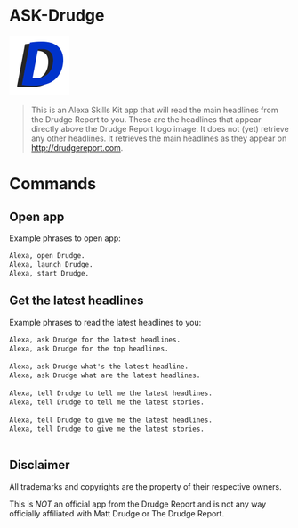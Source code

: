 # ASK-Drudge

<img src="./images/108_px_logo.png" width="108">

> This is an Alexa Skills Kit app that will read the main headlines from the Drudge Report to you. These are the headlines that appear directly above the Drudge Report logo image. It does not (yet) retrieve any other headlines. It retrieves the main headlines as they appear on http://drudgereport.com.

# Commands

## Open app

Example phrases to open app:

```
Alexa, open Drudge.
Alexa, launch Drudge.
Alexa, start Drudge.
```

## Get the latest headlines

Example phrases to read the latest headlines to you:

```
Alexa, ask Drudge for the latest headlines.
Alexa, ask Drudge for the top headlines.

Alexa, ask Drudge what's the latest headline.
Alexa, ask Drudge what are the latest headlines.

Alexa, tell Drudge to tell me the latest headlines.
Alexa, tell Drudge to tell me the latest stories.

Alexa, tell Drudge to give me the latest headlines.
Alexa, tell Drudge to give me the latest stories.


```

## Disclaimer

All trademarks and copyrights are the property of their respective owners.

This is *NOT* an official app from the Drudge Report and is not any way officially affiliated with Matt Drudge or The Drudge Report.